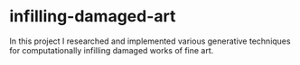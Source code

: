 # infilling-damaged-art

In this project I researched and implemented various generative techniques for computationally infilling damaged works of fine art.
